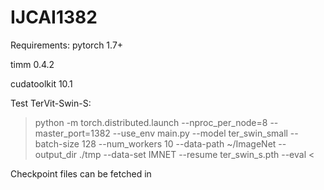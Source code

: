 # IJCAI1382

Requirements:
pytorch 1.7+

timm 0.4.2

cudatoolkit 10.1

Test TerVit-Swin-S:

> python -m torch.distributed.launch --nproc_per_node=8 --master_port=1382 --use_env main.py --model ter_swin_small --batch-size 128 --num_workers 10 --data-path ~/ImageNet --output_dir ./tmp --data-set IMNET --resume ter_swin_s.pth --eval <

Checkpoint files can be fetched in 
